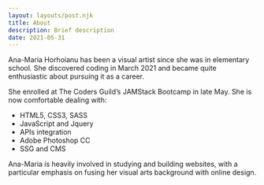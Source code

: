 ```yaml
---
layout: layouts/post.njk
title: About 
description: Brief description 
date: 2021-05-31
---
```


  Ana-Maria Horhoianu has been a visual artist since she was in elementary school. She discovered coding in March 2021 and became quite enthusiastic about pursuing it as a career.
 
  She enrolled at The Coders Guild’s JAMStack Bootcamp in late May. She is now comfortable dealing with:
  <ul>
        <li>HTML5, CSS3, SASS</li>
        <li>JavaScript and Jquery</li>
        <li>APIs integration</li>
        <li>Adobe Photoshop CC</li>
        <li>SSG and CMS</li>
  </ul>
  Ana-Maria is heavily involved in studying and building websites, with a particular emphasis on fusing her visual arts background with online design.
